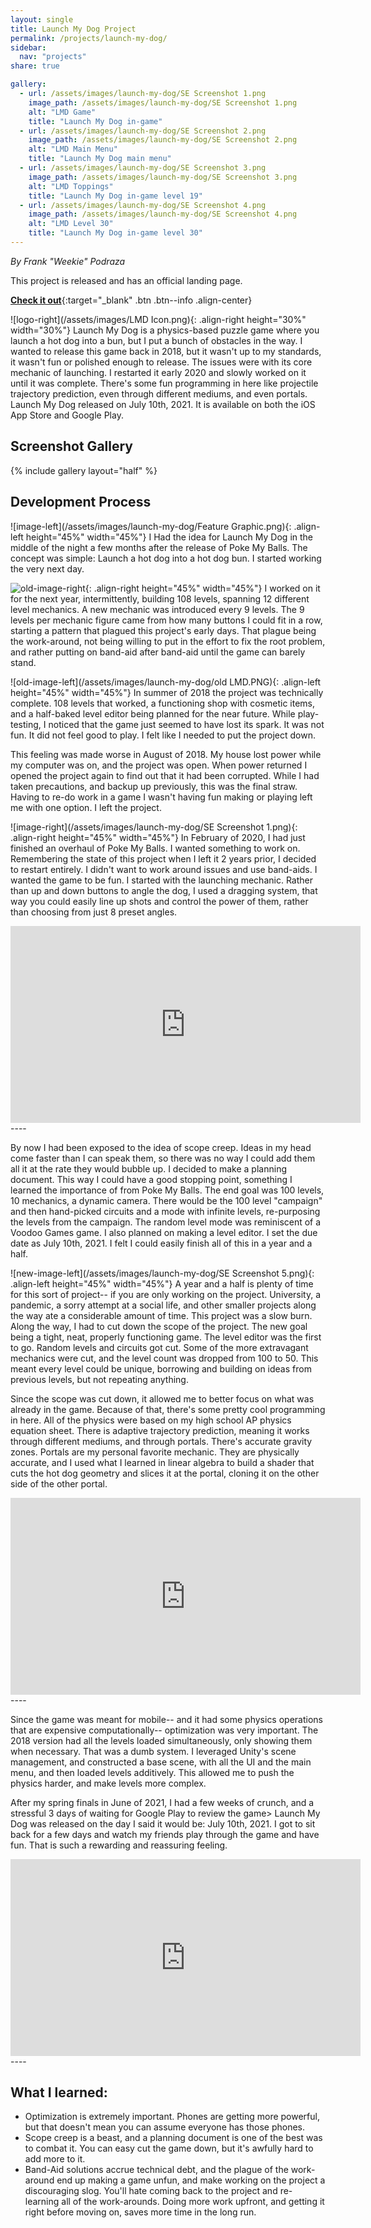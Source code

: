 ```yaml
---
layout: single
title: Launch My Dog Project
permalink: /projects/launch-my-dog/
sidebar:
  nav: "projects"
share: true

gallery:
  - url: /assets/images/launch-my-dog/SE Screenshot 1.png
    image_path: /assets/images/launch-my-dog/SE Screenshot 1.png
    alt: "LMD Game"
    title: "Launch My Dog in-game"
  - url: /assets/images/launch-my-dog/SE Screenshot 2.png
    image_path: /assets/images/launch-my-dog/SE Screenshot 2.png
    alt: "LMD Main Menu"
    title: "Launch My Dog main menu"
  - url: /assets/images/launch-my-dog/SE Screenshot 3.png
    image_path: /assets/images/launch-my-dog/SE Screenshot 3.png
    alt: "LMD Toppings"
    title: "Launch My Dog in-game level 19"
  - url: /assets/images/launch-my-dog/SE Screenshot 4.png
    image_path: /assets/images/launch-my-dog/SE Screenshot 4.png
    alt: "LMD Level 30"
    title: "Launch My Dog in-game level 30"
---
```


_By Frank "Weekie" Podraza_

This project is released and has an official landing page.

[**Check it out**](https://www.nerdherd.network/launch-my-dog/){:target="_blank" .btn .btn--info .align-center}

![logo-right](/assets/images/LMD Icon.png){: .align-right height="30%" width="30%"}
Launch My Dog is a physics-based puzzle game where you launch a hot dog into a bun, but I put a bunch of obstacles in the way. I wanted to release this game back in 2018, but it wasn't up to my standards, it wasn't fun or polished enough to release. The issues were with its core mechanic of launching. I restarted it early 2020 and slowly worked on it until it was complete. There's some fun programming in here like projectile trajectory prediction, even through different mediums, and even portals. Launch My Dog released on July 10th, 2021. It is available on both the iOS App Store and Google Play.

## Screenshot Gallery
{% include gallery layout="half" %}

## Development Process
![image-left](/assets/images/launch-my-dog/Feature Graphic.png){: .align-left height="45%" width="45%"}
I Had the idea for Launch My Dog in the middle of the night a few months after the release of Poke My Balls. The concept was simple: Launch a hot dog into a hot dog bun. I started working the very next day.

![old-image-right](/assets/images/launch-my-dog/comparison.PNG){: .align-right height="45%" width="45%"}
I worked on it for the next year, intermittently, building 108 levels, spanning 12 different level mechanics. A new mechanic was introduced every 9 levels. The 9 levels per mechanic figure came from how many buttons I could fit in a row, starting a pattern that plagued this project's early days. That plague being the work-around, not being willing to put in the effort to fix the root problem, and rather putting on band-aid after band-aid until the game can barely stand.

![old-image-left](/assets/images/launch-my-dog/old LMD.PNG){: .align-left height="45%" width="45%"}
In summer of 2018 the project was technically complete. 108 levels that worked, a functioning shop with cosmetic items, and a half-baked level editor being planned for the near future. While play-testing, I noticed that the game just seemed to have lost its spark. It was not fun. It did not feel good to play. I felt like I needed to put the project down.

This feeling was made worse in August of 2018. My house lost power while my computer was on, and the project was open. When power returned I opened the project again to find out that it had been corrupted. While I had taken precautions, and backup up previously, this was the final straw. Having to re-do work in a game I wasn't having fun making or playing left me with one option. I left the project.

![image-right](/assets/images/launch-my-dog/SE Screenshot 1.png){: .align-right height="45%" width="45%"}
In February of 2020, I had just finished an overhaul of Poke My Balls. I wanted something to work on. Remembering the state of this project when I left it 2 years prior, I decided to restart entirely. I didn't want to work around issues and use band-aids. I wanted the game to be fun. I started with the launching mechanic. Rather than up and down buttons to angle the dog, I used a dragging system, that way you could easily line up shots and control the power of them, rather than choosing from just 8 preset angles.

<iframe width="560" height="315" src="https://www.youtube.com/embed/rx-Eqx3rSQ0" title="YouTube video player" frameborder="0" allow="accelerometer; autoplay; clipboard-write; encrypted-media; gyroscope; picture-in-picture" allowfullscreen></iframe>
----

By now I had been exposed to the idea of scope creep. Ideas in my head come faster than I can speak them, so there was no way I could add them all it at the rate they would bubble up. I decided to make a planning document. This way I could have a good stopping point, something I learned the importance of from Poke My Balls. The end goal was 100 levels, 10 mechanics, a dynamic camera. There would be the 100 level "campaign" and then hand-picked circuits and a mode with infinite levels, re-purposing the levels from the campaign. The random level mode was reminiscent of a Voodoo Games game. I also planned on making a level editor. I set the due date as July 10th, 2021. I felt I could easily finish all of this in a year and a half.  

![new-image-left](/assets/images/launch-my-dog/SE Screenshot 5.png){: .align-left height="45%" width="45%"}
A year and a half is plenty of time for this sort of project-- if you are only working on the project. University, a pandemic, a sorry attempt at a social life, and other smaller projects along the way ate a considerable amount of time. This project was a slow burn. Along the way, I had to cut down the scope of the project. The new goal being a tight, neat, properly functioning game. The level editor was the first to go. Random levels and circuits got cut. Some of the more extravagant mechanics were cut, and the level count was dropped from 100 to 50. This meant every level could be unique, borrowing and building on ideas from previous levels, but not repeating anything.

Since the scope was cut down, it allowed me to better focus on what was already in the game. Because of that, there's some pretty cool programming in here. All of the physics were based on my high school AP physics equation sheet. There is adaptive trajectory prediction, meaning it works through different mediums, and through portals. There's accurate gravity zones. Portals are my personal favorite mechanic. They are physically accurate, and I used what I learned in linear algebra to build a shader that cuts the hot dog geometry and slices it at the portal, cloning it on the other side of the other portal.

<iframe width="560" height="315" src="https://www.youtube.com/embed/TJ6HugnHiuw" title="YouTube video player" frameborder="0" allow="accelerometer; autoplay; clipboard-write; encrypted-media; gyroscope; picture-in-picture" allowfullscreen></iframe>
----

Since the game was meant for mobile-- and it had some physics operations that are expensive computationally-- optimization was very important. The 2018 version had all the levels loaded simultaneously, only showing them when necessary. That was a dumb system. I leveraged Unity's scene management, and constructed a base scene, with all the UI and the main menu, and then loaded levels additively. This allowed me to push the physics harder, and make levels more complex.

After my spring finals in June of 2021, I had a few weeks of crunch, and a stressful 3 days of waiting for Google Play to review the game> Launch My Dog was released on the day I said it would be: July 10th, 2021. I got to sit back for a few days and watch my friends play through the game and have fun. That is such a rewarding and reassuring feeling.

<iframe width="560" height="315" src="https://www.youtube.com/embed/Z0nJEmJ8Ms8" title="YouTube video player" frameborder="0" allow="accelerometer; autoplay; clipboard-write; encrypted-media; gyroscope; picture-in-picture" allowfullscreen></iframe>
----


## What I learned:
- Optimization is extremely important. Phones are getting more powerful, but that doesn't mean you can assume everyone has those phones.
- Scope creep is a beast, and a planning document is one of the best was to combat it. You can easy cut the game down, but it's awfully hard to add more to it.
- Band-Aid solutions accrue technical debt, and the plague of the work-around end up making a game unfun, and make working on the project a discouraging slog. You'll hate coming back to the project and re-learning all of the work-arounds. Doing more work upfront, and getting it right before moving on, saves more time in the long run. 
